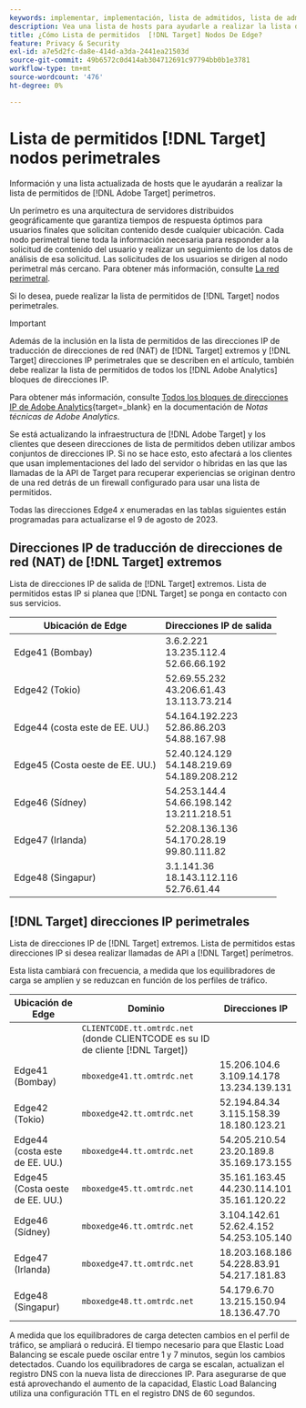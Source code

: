 ```yaml
---
keywords: implementar, implementación, lista de admitidos, lista de admitidos, lista de permitidos, lista de permitidos, edge, edge, $9
description: Vea una lista de hosts para ayudarle a realizar la lista de permitidos de  [!DNL Adobe Target] perímetros (nodos de servidores distribuidos geográficamente que garantizan tiempos de respuesta óptimos para los usuarios finales).
title: ¿Cómo Lista de permitidos  [!DNL Target] Nodos De Edge?
feature: Privacy & Security
exl-id: a7e5d2fc-da8e-414d-a3da-2441ea21503d
source-git-commit: 49b6572c0d414ab304712691c97794bb0b1e3781
workflow-type: tm+mt
source-wordcount: '476'
ht-degree: 0%

---
```


# Lista de permitidos [!DNL Target] nodos perimetrales

Información y una lista actualizada de hosts que le ayudarán a realizar la lista de permitidos de [!DNL Adobe Target] perímetros.

Un perímetro es una arquitectura de servidores distribuidos geográficamente que garantiza tiempos de respuesta óptimos para usuarios finales que solicitan contenido desde cualquier ubicación. Cada nodo perimetral tiene toda la información necesaria para responder a la solicitud de contenido del usuario y realizar un seguimiento de los datos de análisis de esa solicitud. Las solicitudes de los usuarios se dirigen al nodo perimetral más cercano. Para obtener más información, consulte [La red perimetral](https://experienceleague.adobe.com/docs/target/using/introduction/how-target-works.html#concept_0AE2ED8E9DE64288A8B30FCBF1040934).

Si lo desea, puede realizar la lista de permitidos de [!DNL Target] nodos perimetrales.

>[!IMPORTANT]
>
>Además de la inclusión en la lista de permitidos de las direcciones IP de traducción de direcciones de red (NAT) de [!DNL Target] extremos y [!DNL Target] direcciones IP perimetrales que se describen en el artículo, también debe realizar la lista de permitidos de todos los [!DNL Adobe Analytics] bloques de direcciones IP.
>
>Para obtener más información, consulte [Todos los bloques de direcciones IP de Adobe Analytics](https://experienceleague.adobe.com/docs/analytics/technotes/ip-addresses.html?lang=en#all-adobe-analytics-ip-address-blocks){target=_blank} en la documentación de *Notas técnicas de Adobe Analytics*.
>
>Se está actualizando la infraestructura de [!DNL Adobe Target] y los clientes que deseen direcciones de lista de permitidos deben utilizar ambos conjuntos de direcciones IP. Si no se hace esto, esto afectará a los clientes que usan implementaciones del lado del servidor o híbridas en las que las llamadas de la API de Target para recuperar experiencias se originan dentro de una red detrás de un firewall configurado para usar una lista de permitidos.
>
>Todas las direcciones Edge4 *x* enumeradas en las tablas siguientes están programadas para actualizarse el 9 de agosto de 2023.

## Direcciones IP de traducción de direcciones de red (NAT) de [!DNL Target] extremos

Lista de direcciones IP de salida de [!DNL Target] extremos. Lista de permitidos estas IP si planea que [!DNL Target] se ponga en contacto con sus servicios.

| Ubicación de Edge | Direcciones IP de salida |
| --- | --- |
| Edge41 (Bombay) | 3.6.2.221<br />13.235.112.4 <br />52.66.66.192 |
| Edge42 (Tokio) | 52.69.55.232<br />43.206.61.43 <br />13.113.73.214 |
| Edge44 (costa este de EE. UU.) | 54.164.192.223<br />52.86.86.203 <br />54.88.167.98 |
| Edge45 (Costa oeste de EE. UU.) | 52.40.124.129<br />54.148.219.69 <br />54.189.208.212 |
| Edge46 (Sídney) | 54.253.144.4<br />54.66.198.142 <br />13.211.218.51 |
| Edge47 (Irlanda) | 52.208.136.136<br />54.170.28.19 <br />99.80.111.82 |
| Edge48 (Singapur) | 3.1.141.36<br />18.143.112.116 <br />52.76.61.44 |

## [!DNL Target] direcciones IP perimetrales

Lista de direcciones IP de [!DNL Target] extremos. Lista de permitidos estas direcciones IP si desea realizar llamadas de API a [!DNL Target] perímetros.

Esta lista cambiará con frecuencia, a medida que los equilibradores de carga se amplíen y se reduzcan en función de los perfiles de tráfico.

| Ubicación de Edge | Dominio | Direcciones IP |
| --- | --- | --- |
|  | `CLIENTCODE.tt.omtrdc.net`<br />(donde CLIENTCODE es su ID de cliente [!DNL Target]) |  |
| Edge41 (Bombay) | `mboxedge41.tt.omtrdc.net` | 15.206.104.6<br />3.109.14.178 <br />13.234.139.131 |
| Edge42 (Tokio) | `mboxedge42.tt.omtrdc.net` | 52.194.84.34<br />3.115.158.39 <br />18.180.123.21 |
| Edge44 (costa este de EE. UU.) | `mboxedge44.tt.omtrdc.net` | 54.205.210.54<br />23.20.189.8 <br />35.169.173.155 |
| Edge45 (Costa oeste de EE. UU.) | `mboxedge45.tt.omtrdc.net` | 35.161.163.45<br />44.230.114.101 <br />35.161.120.22 |
| Edge46 (Sídney) | `mboxedge46.tt.omtrdc.net` | 3.104.142.61<br />52.62.4.152 <br />54.253.105.140 |
| Edge47 (Irlanda) | `mboxedge47.tt.omtrdc.net` | 18.203.168.186<br />54.228.83.91 <br />54.217.181.83 |
| Edge48 (Singapur) | `mboxedge48.tt.omtrdc.net` | 54.179.6.70<br />13.215.150.94 <br />18.136.47.70 |

A medida que los equilibradores de carga detecten cambios en el perfil de tráfico, se ampliará o reducirá. El tiempo necesario para que Elastic Load Balancing se escale puede oscilar entre 1 y 7 minutos, según los cambios detectados. Cuando los equilibradores de carga se escalan, actualizan el registro DNS con la nueva lista de direcciones IP. Para asegurarse de que está aprovechando el aumento de la capacidad, Elastic Load Balancing utiliza una configuración TTL en el registro DNS de 60 segundos.
